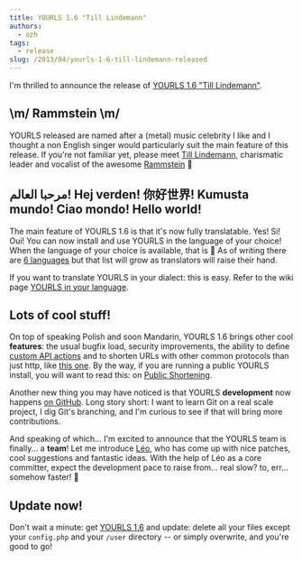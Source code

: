 ```yaml
---
title: YOURLS 1.6 "Till Lindemann"
authors:
  - ozh
tags:
  - release
slug: /2013/04/yourls-1-6-till-lindemann-released
---
```


I'm thrilled to announce the release of [YOURLS 1.6 "Till Lindemann"](https://github.com/YOURLS/YOURLS/releases/tag/1.6).

<!--truncate-->

## \\m/ Rammstein \\m/

YOURLS released are named after a (metal) music celebrity I like and I thought a non English singer would particularly suit the main feature of this release. If you're not familiar yet, please meet [Till Lindemann](https://en.wikipedia.org/wiki/Till_Lindemann), charismatic leader and vocalist of the awesome [Rammstein](https://www.youtube.com/watch?v=f4K6ZxDwi34) 🙂

## مرحبا العالم! Hej verden! 你好世界! Kumusta mundo! Ciao mondo! Hello world!

The main feature of YOURLS 1.6 is that it's now fully translatable. Yes! Si! Oui! You can now install and use YOURLS in the language of your choice! When the language of your choice is available, that is 🙂 As of writing there are [6 languages](https://docs.yourls.org/guide/extend/languages.html) but that list will grow as translators will raise their hand.

If you want to translate YOURLS in your dialect: this is easy. Refer to the wiki page [YOURLS in your language](https://docs.yourls.org/guide/extend/languages.html).

## Lots of cool stuff!

On top of speaking Polish and soon Mandarin, YOURLS 1.6 brings other cool **features**: the usual bugfix load, security improvements, the ability to define [custom API actions](https://github.com/YOURLS/API-action) and to shorten URLs with other common protocols than just http, like [this one](https://yourls.org/email). By the way, if you are running a public YOURLS install, you will want to read this: on [Public Shortening](https://docs.yourls.org/guide/advanced/public-shortening.html).

Another new thing you may have noticed is that YOURLS **development** now happens [on GitHub](https://github.com/YOURLS/YOURLS/). Long story short: I want to learn Git on a real scale project, I dig Git's branching, and I'm curious to see if that will bring more contributions.

And speaking of which... I'm excited to announce that the YOURLS team is finally... a **team**! Let me introduce [Léo](https://github.com/LeoColomb), who has come up with nice patches, cool suggestions and fantastic ideas. With the help of Léo as a core committer, expect the development pace to raise from... real slow? to, err... somehow faster! 🙂

## Update now!

Don't wait a minute: get [YOURLS 1.6](https://github.com/YOURLS/YOURLS/releases/tag/1.6) and update: delete all your files except your `config.php` and your `/user` directory -- or simply overwrite, and you're good to go!

